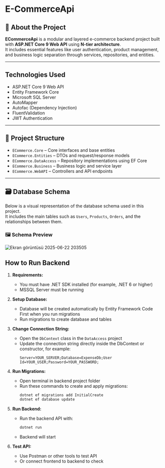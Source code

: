 # E-CommerceApi

## 📌 About the Project

**ECommerceApi** is a modular and layered e-commerce backend project built with **ASP.NET Core 9 Web API** using **N-tier architecture**.  
It includes essential features like user authentication, product management, and business logic separation through services, repositories, and entities.

---

##  Technologies Used

- ASP.NET Core 9 Web API
- Entity Framework Core
- Microsoft SQL Server
- AutoMapper
- Autofac (Dependency Injection)
- FluentValidation
- JWT Authentication


---

## 📁 Project Structure

- `ECommerce.Core` – Core interfaces and base entities
- `ECommerce.Entities` – DTOs and request/response models
- `ECommerce.DataAccess` – Repository implementations using EF Core
- `ECommerce.Business` – Business logic and service layer
- `ECommerce.WebAPI` – Controllers and API endpoints

---

## 🗃️ Database Schema

Below is a visual representation of the database schema used in this project.  
It includes the main tables such as `Users`, `Products`, `Orders`, and the relationships between them.



### 🖼️ Schema Preview

![Ekran görüntüsü 2025-06-22 203505](https://github.com/user-attachments/assets/b2424a1e-b2e3-4030-8fe3-bb01836b990b)


## How to Run Backend

1. **Requirements:**  
   - You must have .NET SDK installed (for example, .NET 6 or higher)  
   - MSSQL Server must be running  

2. **Setup Database:**  
   - Database will be created automatically by Entity Framework Code First when you run migrations  
   - Run migrations to create database and tables  

3. **Change Connection String:**  
   - Open the `DbContext` class in the `DataAccess` project  
   - Update the connection string directly inside the DbContext or constructor, for example:  
     ```
     Server=YOUR_SERVER;Database=ExpenseDb;User Id=YOUR_USER;Password=YOUR_PASSWORD;
     ```

4. **Run Migrations:**  
   - Open terminal in backend project folder  
   - Run these commands to create and apply migrations:  
     ```bash
     dotnet ef migrations add InitialCreate
     dotnet ef database update
     ```

5. **Run Backend:**  
   - Run the backend API with:  
     ```bash
     dotnet run
     ```  
   - Backend will start

6. **Test API:**  
   - Use Postman or other tools to test API  
   - Or connect frontend to backend to check
